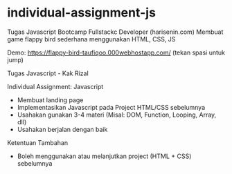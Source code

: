 # individual-assignment-js
Tugas Javascript Bootcamp Fullstackc Developer (harisenin.com)
Membuat game flappy bird sederhana menggunakan HTML, CSS, JS

Demo: https://flappy-bird-taufiqoo.000webhostapp.com/
(tekan spasi untuk jump)

Tugas Javascript - Kak Rizal

Individual Assignment: Javascript
* Membuat landing page
* Implementasikan Javascript pada Project HTML/CSS sebelumnya
* Usahakan gunakan 3-4 materi (Misal: DOM, Function, Looping, Array, dll)
* Usahakan berjalan dengan baik

Ketentuan Tambahan
* Boleh menggunakan atau melanjutkan project (HTML + CSS) sebelumnya
